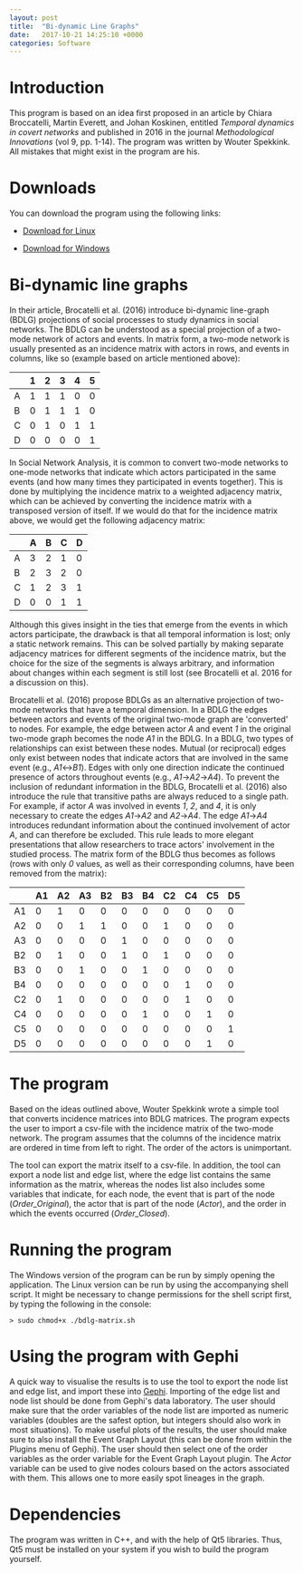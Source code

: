 ```yaml
---
layout: post
title:  "Bi-dynamic Line Graphs"
date:   2017-10-21 14:25:10 +0000
categories: Software
---
```


# Introduction
This program is based on an idea first proposed in an article by Chiara Broccatelli, Martin Everett, and Johan Koskinen, entitled *Temporal dynamics in covert networks* and published in 2016 in the journal *Methodological Innovations* (vol 9, pp. 1-14). The program was written by Wouter Spekkink. All mistakes that might exist in the program are his. 


# Downloads
You can download the program using the following links:

   * [Download for Linux](https://github.com/WouterSpekkink/BDLG_Matrix_Converter/releases/download/1.0.0/BDLG_Matrix_Converter_Linux.tar.gz)
  
   * [Download for Windows](https://github.com/WouterSpekkink/BDLG_Matrix_Converter/releases/download/1.0.0/BDLG_Matrix_Converter_win.zip)

# Bi-dynamic line graphs
In their article, Brocatelli et al. (2016) introduce bi-dynamic line-graph (BDLG) projections of social processes to study dynamics in social networks. The BDLG can be understood as a special projection of a two-mode network of actors and events. In matrix form, a two-mode network is usually presented as an incidence matrix with actors in rows, and events in columns, like so (example based on article mentioned above):

|   | 1 | 2 | 3 | 4 | 5 |
|---|---|---|---|---|---|
| A | 1 | 1 | 1 | 0 | 0 |
| B | 0 | 1 | 1 | 1 | 0 |
| C | 0 | 1 | 0 | 1 | 1 |
| D | 0 | 0 | 0 | 0 | 1 |

In Social Network Analysis, it is common to convert two-mode networks to one-mode networks that indicate which actors participated in the same events (and how many times they participated in events together). This is done by multiplying the incidence matrix to a weighted adjacency matrix, which can be achieved by converting the incidence matrix with a transposed version of itself. If we would do that for the incidence matrix above, we would get the following adjacency matrix:

|   | A | B | C | D |
|---|---|---|---|---|
| A | 3 | 2 | 1 | 0 |
| B | 2 | 3 | 2 | 0 |
| C | 1 | 2 | 3 | 1 |
| D | 0 | 0 | 1 | 1 |

Although this gives insight in the ties that emerge from the events in which actors participate, the drawback is that all temporal information is lost; only a static network remains. This can be solved partially by making separate adjacency matrices for different segments of the incidence matrix, but the choice for the size of the segments is always arbitrary, and information about changes within each segment is still lost (see Brocatelli et al. 2016 for a discussion on this).

Brocatelli et al. (2016) propose BDLGs as an alternative projection of two-mode networks that have a temporal dimension. In a BDLG the edges between actors and events of the original two-mode graph are 'converted' to nodes. For example, the edge between actor *A* and event *1* in the original two-mode graph becomes the node *A1* in the BDLG. In a BDLG, two types of relationships can exist between these nodes. Mutual (or reciprocal) edges only exist between nodes that indicate actors that are involved in the same event (e.g., *A1*<->*B1*). Edges with only one direction indicate the continued presence of actors throughout events (e.g., *A1*->*A2*->*A4*). To prevent the inclusion of redundant information in the BDLG, Brocatelli et al. (2016) also introduce the rule that transitive paths are always reduced to a single path. For example, if actor *A* was involved in events *1*, *2*, and *4*, it is only necessary to create the edges *A1*->*A2* and *A2*->*A4*. The edge *A1*->*A4* introduces redundant information about the continued involvement of actor *A*, and can therefore be excluded. This rule leads to more elegant presentations that allow researchers to trace actors' involvement in the studied process. The matrix form of the BDLG thus becomes as follows (rows with only *0* values, as well as their corresponding columns, have been removed from the matrix):

||A1|A2|A3|B2|B3|B4|C2|C4|C5|D5|
|---|---|---|---|---|---|---|---|---|---|---|
|A1|0|1|0|0|0|0|0|0|0|0|
|A2|0|0|1|1|0|0|1|0|0|0|
|A3|0|0|0|0|1|0|0|0|0|0|
|B2|0|1|0|0|1|0|1|0|0|0|
|B3|0|0|1|0|0|1|0|0|0|0|
|B4|0|0|0|0|0|0|0|1|0|0|
|C2|0|1|0|0|0|0|0|1|0|0|
|C4|0|0|0|0|0|1|0|0|1|0|
|C5|0|0|0|0|0|0|0|0|0|1|
|D5|0|0|0|0|0|0|0|0|1|0|

# The program
Based on the ideas outlined above, Wouter Spekkink wrote a simple tool that converts incidence matrices into BDLG matrices. The program expects the user to import a csv-file with the incidence matrix of the two-mode network. The program assumes that the columns of the incidence matrix are ordered in time from left to right. The order of the actors is unimportant. 

The tool can export the matrix itself to a csv-file. In addition, the tool can export a node list and edge list, where the edge list contains the same information as the matrix, whereas the nodes list also includes some variables that indicate, for each node, the event that is part of the node (*Order_Original*), the actor that is part of the node (*Actor*), and the order in which the events occurred (*Order_Closed*). 

# Running the program
The Windows version of the program can be run by simply opening the application. The Linux version can be run by using the accompanying shell script. It might be necessary to change permissions for the shell script first, by typing the following in the console:

	> sudo chmod+x ./bdlg-matrix.sh

# Using the program with Gephi
A quick way to visualise the results is to use the tool to export the node list and edge list, and import these into [Gephi](http://www.gephi.org). Importing of the edge list and node list should be done from Gephi's data laboratory. The user should make sure that the order variables of the node list are imported as numeric variables (doubles are the safest option, but integers should also work in most situations). To make useful plots of the results, the user should make sure to also install the Event Graph Layout (this can be done from within the Plugins menu of Gephi). The user should then select one of the order variables as the order variable for the Event Graph Layout plugin. The *Actor* variable can be used to give nodes colours based on the actors associated with them. This allows one to more easily spot lineages in the graph. 

# Dependencies
The program was written in C++, and with the help of Qt5 libraries. Thus, Qt5 must be installed on your system if you wish to build the program yourself. 


